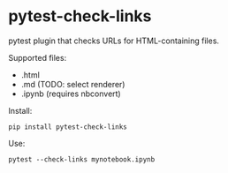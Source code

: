# pytest-check-links

pytest plugin that checks URLs for HTML-containing files.

Supported files:

- .html
- .md (TODO: select renderer)
- .ipynb (requires nbconvert)

Install:

    pip install pytest-check-links

Use:

    pytest --check-links mynotebook.ipynb


